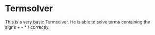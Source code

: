 # Termsolver
This is a very basic Termsolver.
He is able to solve terms containing the signs + - * / correctly.
